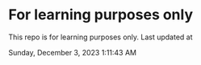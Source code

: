 # For learning purposes only
This repo is for learning purposes only.
Last updated at

Sunday, December 3, 2023 1:11:43 AM

